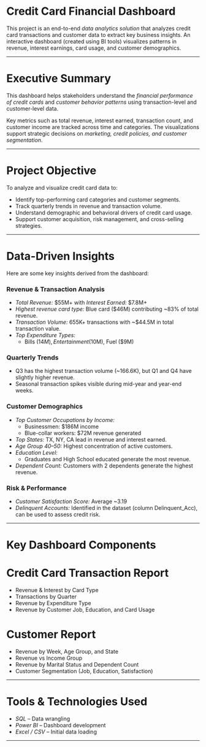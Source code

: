 #  Credit Card Financial Dashboard

This project is an end-to-end *data analytics solution* that analyzes credit card transactions and customer data to extract key business insights. An interactive dashboard (created using BI tools) visualizes patterns in revenue, interest earnings, card usage, and customer demographics.

---

# Executive Summary

This dashboard helps stakeholders understand the *financial performance of credit cards* and *customer behavior patterns* using transaction-level and customer-level data. 

Key metrics such as total revenue, interest earned, transaction count, and customer income are tracked across time and categories. The visualizations support strategic decisions on *marketing, credit policies, and customer segmentation*.

---

#  Project Objective

To analyze and visualize credit card data to:

- Identify top-performing card categories and customer segments.
- Track quarterly trends in revenue and transaction volume.
- Understand demographic and behavioral drivers of credit card usage.
- Support customer acquisition, risk management, and cross-selling strategies.

---

#  Data-Driven Insights

Here are some key insights derived from the dashboard:

### Revenue & Transaction Analysis
- *Total Revenue:* $55M+ with *Interest Earned:* $7.8M+
- *Highest revenue card type:* Blue card ($46M) contributing ~83% of total revenue.
- *Transaction Volume:* 655K+ transactions with ~$44.5M in total transaction value.
- *Top Expenditure Types:* 
  - Bills ($14M), Entertainment ($10M), Fuel ($9M)

### Quarterly Trends
- Q3 has the highest transaction volume (~166.6K), but Q1 and Q4 have slightly higher revenue.
- Seasonal transaction spikes visible during mid-year and year-end weeks.

### Customer Demographics
- *Top Customer Occupations by Income:*
  - Businessmen: $186M income
  - Blue-collar workers: $72M revenue generated
- *Top States:* TX, NY, CA lead in revenue and interest earned.
- *Age Group 40–50:* Highest concentration of active customers.
- *Education Level:*
  - Graduates and High School educated generate the most revenue.
- *Dependent Count:* Customers with 2 dependents generate the highest revenue.

### Risk & Performance
- *Customer Satisfaction Score:* Average ~3.19
- *Delinquent Accounts:* Identified in the dataset (column Delinquent_Acc), can be used to assess credit risk.

---

#  Key Dashboard Components

# Credit Card Transaction Report
- Revenue & Interest by Card Type
- Transactions by Quarter
- Revenue by Expenditure Type
- Revenue by Customer Job, Education, and Card Usage

# Customer Report
- Revenue by Week, Age Group, and State
- Revenue vs Income Group
- Revenue by Marital Status and Dependent Count
- Customer Segmentation (Job, Education, Satisfaction)

---



# Tools & Technologies Used

- *SQL* – Data wrangling
- *Power BI* – Dashboard development
- *Excel / CSV* – Initial data loading

---
